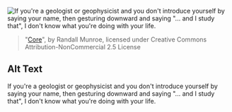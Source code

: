 ![If you're a geologist or geophysicist and you don't introduce yourself by saying your name, then gesturing downward and saying "... and I study that", I don't know what you're doing with your life.](https://imgs.xkcd.com/comics/core.png)
> "[Core](https://xkcd.com/913/)", by Randall Munroe, licensed under Creative Commons Attribution-NonCommercial 2.5 License

## Alt Text
If you're a geologist or geophysicist and you don't introduce yourself by saying your name, then gesturing downward and saying "... and I study that", I don't know what you're doing with your life.
